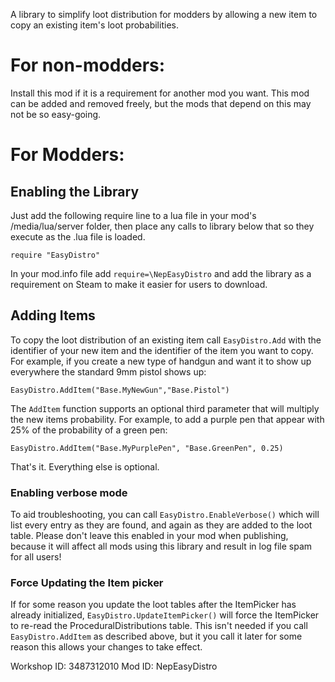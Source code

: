 A library to simplify loot distribution for modders by allowing a new item to copy an existing item's loot probabilities.

# For non-modders:

Install this mod if it is a requirement for another mod you want.  This mod can be added and removed freely, but the mods that depend on this may not be so easy-going.

# For Modders:

## Enabling the Library

Just add the following require line to a lua file in your mod's /media/lua/server folder, then place any calls to library below that so they execute as the .lua file is loaded.

```
require "EasyDistro"
```

In your mod.info file add `require=\NepEasyDistro` and add the library as a requirement on Steam to make it easier for users to download.

## Adding Items

To copy the loot distribution of an existing item call `EasyDistro.Add` with the identifier of your new item and the identifier of the item you want to copy. For example, if you create a new type of handgun and want it to show up everywhere the standard 9mm pistol shows up:

```
EasyDistro.AddItem("Base.MyNewGun","Base.Pistol")
```

The `AddItem` function supports an optional third parameter that will multiply the new items probability. For example, to add a purple pen that appear with 25% of the probability of a green pen:

```
EasyDistro.AddItem("Base.MyPurplePen", "Base.GreenPen", 0.25)
```


That's it.  Everything else is optional.


### Enabling verbose mode

To aid troubleshooting, you can call `EasyDistro.EnableVerbose()` which will list every entry as they are found, and again as they are added to the loot table.  Please don't leave this enabled in your mod when publishing, because it will affect all mods using this library and result in log file spam for all users!

### Force Updating the Item picker

If for some reason you update the loot tables after the ItemPicker has already initialized, `EasyDistro.UpdateItemPicker()`  will force the ItemPicker to re-read the ProceduralDistributions table.  This isn't needed if you call `EasyDistro.AddItem` as described above, but it you call it later for some reason this allows your changes to take effect.




Workshop ID: 3487312010
Mod ID: NepEasyDistro

